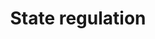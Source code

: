 ---
title: State regulation
description: Forecasts, analysis of cases and lawsuits, comments by lawyers on changes in investment, tax and financial legislation.
---